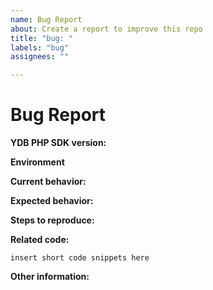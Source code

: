 ```yaml
---
name: Bug Report
about: Create a report to improve this repo
title: "bug: "
labels: "bug"
assignees: ""

---
```


# Bug Report

**YDB PHP SDK version:**

<!-- Please specify commit or tag version. -->

**Environment**

<!-- Please specify Operation System, CPU arcitecture -->

**Current behavior:**

<!-- Describe how the bug manifests. -->

**Expected behavior:**

<!-- Describe what the behavior would be without the bug. -->

**Steps to reproduce:**

<!--  Please explain the steps required to duplicate the issue, especially if you are able to provide a sample application. -->

**Related code:**

<!-- If you are able to illustrate the bug or feature request with an example, please provide it here. -->

```
insert short code snippets here
```

**Other information:**

<!-- List any other information that is relevant to your issue. Related issues, suggestions on how to fix, Stack Overflow links, forum links, etc. -->

